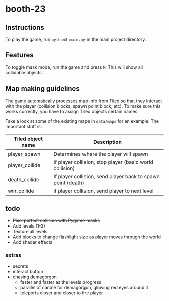 # booth-23

## Instructions

To play the game, run `python3 main.py` in the main project directory.

## Features

To toggle mask mode, run the game and press `M`. This will show all collidable objects. 

## Map making guidelines

The game automatically processes map info from Tiled so that they interact with the player (collision blocks, spawn point block, etc). To make sure this works correctly, you have to assign Tiled objects certain names. 

Take a look at some of the existing maps in `data/maps` for an example. The important stuff is:

| Tiled object name | Description |
| ----------- | ----------- |
| player_spawn      | Determines where the player will spawn       |
| player_collide   | If player collision, stop player (basic world collision)        |
| death_collide   | If player collision, send player back to spawn point (death)        |
| win_collide   | if player collision, send player to next level        |

## todo
* ~~Pixel perfect collision with Pygame masks~~
* Add levels (1-2)
* Texture all levels
* Add blocks to change flashlight size as player moves through the world
* Add shader effects

### extras
* secrets
* interact button
* chasing demagorgon
  * faster and faster as the levels progress
  * parallel of candle for demagorgon, glowing red eyes around it
  * teleports closer and closer to the player
